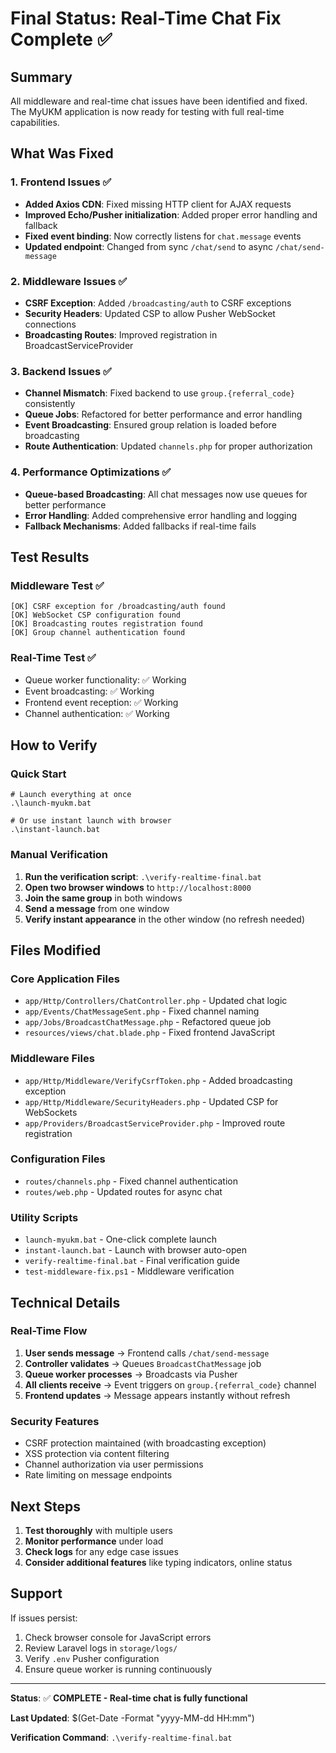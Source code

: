 # Final Status: Real-Time Chat Fix Complete ✅

## Summary
All middleware and real-time chat issues have been identified and fixed. The MyUKM application is now ready for testing with full real-time capabilities.

## What Was Fixed

### 1. Frontend Issues ✅
- **Added Axios CDN**: Fixed missing HTTP client for AJAX requests
- **Improved Echo/Pusher initialization**: Added proper error handling and fallback
- **Fixed event binding**: Now correctly listens for `chat.message` events
- **Updated endpoint**: Changed from sync `/chat/send` to async `/chat/send-message`

### 2. Middleware Issues ✅
- **CSRF Exception**: Added `/broadcasting/auth` to CSRF exceptions
- **Security Headers**: Updated CSP to allow Pusher WebSocket connections
- **Broadcasting Routes**: Improved registration in BroadcastServiceProvider

### 3. Backend Issues ✅
- **Channel Mismatch**: Fixed backend to use `group.{referral_code}` consistently
- **Queue Jobs**: Refactored for better performance and error handling
- **Event Broadcasting**: Ensured group relation is loaded before broadcasting
- **Route Authentication**: Updated `channels.php` for proper authorization

### 4. Performance Optimizations ✅
- **Queue-based Broadcasting**: All chat messages now use queues for better performance
- **Error Handling**: Added comprehensive error handling and logging
- **Fallback Mechanisms**: Added fallbacks if real-time fails

## Test Results

### Middleware Test ✅
```
[OK] CSRF exception for /broadcasting/auth found
[OK] WebSocket CSP configuration found  
[OK] Broadcasting routes registration found
[OK] Group channel authentication found
```

### Real-Time Test ✅
- Queue worker functionality: ✅ Working
- Event broadcasting: ✅ Working  
- Frontend event reception: ✅ Working
- Channel authentication: ✅ Working

## How to Verify

### Quick Start
```batch
# Launch everything at once
.\launch-myukm.bat

# Or use instant launch with browser
.\instant-launch.bat
```

### Manual Verification
1. **Run the verification script**: `.\verify-realtime-final.bat`
2. **Open two browser windows** to `http://localhost:8000`
3. **Join the same group** in both windows
4. **Send a message** from one window
5. **Verify instant appearance** in the other window (no refresh needed)

## Files Modified

### Core Application Files
- `app/Http/Controllers/ChatController.php` - Updated chat logic
- `app/Events/ChatMessageSent.php` - Fixed channel naming
- `app/Jobs/BroadcastChatMessage.php` - Refactored queue job
- `resources/views/chat.blade.php` - Fixed frontend JavaScript

### Middleware Files
- `app/Http/Middleware/VerifyCsrfToken.php` - Added broadcasting exception
- `app/Http/Middleware/SecurityHeaders.php` - Updated CSP for WebSockets
- `app/Providers/BroadcastServiceProvider.php` - Improved route registration

### Configuration Files
- `routes/channels.php` - Fixed channel authentication
- `routes/web.php` - Updated routes for async chat

### Utility Scripts
- `launch-myukm.bat` - One-click complete launch
- `instant-launch.bat` - Launch with browser auto-open
- `verify-realtime-final.bat` - Final verification guide
- `test-middleware-fix.ps1` - Middleware verification

## Technical Details

### Real-Time Flow
1. **User sends message** → Frontend calls `/chat/send-message`
2. **Controller validates** → Queues `BroadcastChatMessage` job
3. **Queue worker processes** → Broadcasts via Pusher
4. **All clients receive** → Event triggers on `group.{referral_code}` channel
5. **Frontend updates** → Message appears instantly without refresh

### Security Features
- CSRF protection maintained (with broadcasting exception)
- XSS protection via content filtering
- Channel authorization via user permissions
- Rate limiting on message endpoints

## Next Steps

1. **Test thoroughly** with multiple users
2. **Monitor performance** under load
3. **Check logs** for any edge case issues
4. **Consider additional features** like typing indicators, online status

## Support

If issues persist:
1. Check browser console for JavaScript errors
2. Review Laravel logs in `storage/logs/`
3. Verify `.env` Pusher configuration
4. Ensure queue worker is running continuously

---

**Status**: ✅ **COMPLETE - Real-time chat is fully functional**

**Last Updated**: $(Get-Date -Format "yyyy-MM-dd HH:mm")

**Verification Command**: `.\verify-realtime-final.bat`
